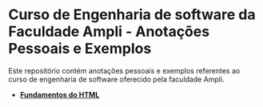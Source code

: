 # Curso de Engenharia de software da Faculdade Ampli - Anotações Pessoais e Exemplos

Este repositório contém anotações pessoais e exemplos referentes ao curso de engenharia de software oferecido pela faculdade Ampli.

- [**Fundamentos do HTML**](https://github.com/RenatoLinard/html_DevMedia/blob/main/Fundamentos%20do%20html.md)
